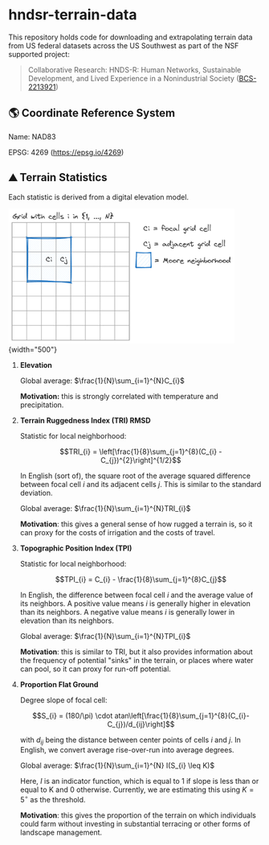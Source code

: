 # hndsr-terrain-data

This repository holds code for downloading and extrapolating terrain data from
US federal datasets across the US Southwest as part of the NSF supported
project:

> Collaborative Research: HNDS-R: Human Networks, Sustainable Development, and
> Lived Experience in a Nonindustrial Society
> ([BCS-2213921](https://www.nsf.gov/awardsearch/showAward?AWD_ID=2213921))

## 🌎 Coordinate Reference System

Name: NAD83

EPSG: 4269 (<https://epsg.io/4269>)

## ⛰️ Terrain Statistics

Each statistic is derived from a digital elevation model.

![](figures/grid.png){width="500"}

1.  **Elevation**

    Global average: $\frac{1}{N}\sum_{i=1}^{N}C_{i}$

    **Motivation:** this is strongly correlated with temperature and
    precipitation.

2.  **Terrain Ruggedness Index (TRI) RMSD**

    Statistic for local neighborhood:

    $$TRI_{i} = \left[\frac{1}{8}\sum_{j=1}^{8}(C_{i} - C_{j})^{2}\right]^{1/2}$$

    In English (sort of), the square root of the average squared difference
    between focal cell $i$ and its adjacent cells $j$. This is similar to the
    standard deviation.

    Global average: $\frac{1}{N}\sum_{i=1}^{N}TRI_{i}$

    **Motivation**: this gives a general sense of how rugged a terrain is, so it
    can proxy for the costs of irrigation and the costs of travel.

3.  **Topographic Position Index (TPI)**

    Statistic for local neighborhood:

    $$TPI_{i} = C_{i} - \frac{1}{8}\sum_{j=1}^{8}C_{j}$$

    In English, the difference between focal cell $i$ and the average value of
    its neighbors. A positive value means $i$ is generally higher in elevation
    than its neighbors. A negative value means $i$ is generally lower in
    elevation than its neighbors.

    Global average: $\frac{1}{N}\sum_{i=1}^{N}TPI_{i}$

    **Motivation**: this is similar to TRI, but it also provides information
    about the frequency of potential "sinks" in the terrain, or places where
    water can pool, so it can proxy for run-off potential.

4.  **Proportion Flat Ground**

    Degree slope of focal cell:

    $$S_{i} = (180/\pi) \cdot atan\left[\frac{1}{8}\sum_{j=1}^{8}(C_{i}-C_{j})/d_{ij}\right]$$

    with $d_{ij}$ being the distance between center points of cells $i$ and $j$.
    In English, we convert average rise-over-run into average degrees.

    Global average: $\frac{1}{N}\sum_{i=1}^{N} I(S_{i} \leq K)$

    Here, $I$ is an indicator function, which is equal to 1 if slope is less
    than or equal to K and 0 otherwise. Currently, we are estimating this using
    $K=5^{\circ}$ as the threshold.

    **Motivation**: this gives the proportion of the terrain on which
    individuals could farm without investing in substantial terracing or other
    forms of landscape management.
